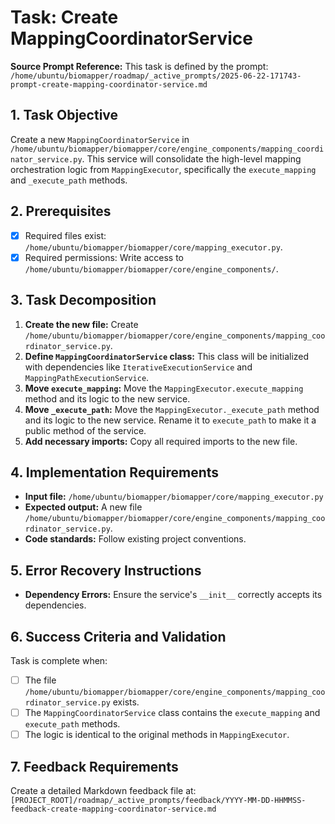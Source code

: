 # Task: Create MappingCoordinatorService

**Source Prompt Reference:** This task is defined by the prompt: `/home/ubuntu/biomapper/roadmap/_active_prompts/2025-06-22-171743-prompt-create-mapping-coordinator-service.md`

## 1. Task Objective
Create a new `MappingCoordinatorService` in `/home/ubuntu/biomapper/biomapper/core/engine_components/mapping_coordinator_service.py`. This service will consolidate the high-level mapping orchestration logic from `MappingExecutor`, specifically the `execute_mapping` and `_execute_path` methods.

## 2. Prerequisites
- [x] Required files exist: `/home/ubuntu/biomapper/biomapper/core/mapping_executor.py`.
- [x] Required permissions: Write access to `/home/ubuntu/biomapper/biomapper/core/engine_components/`.

## 3. Task Decomposition
1.  **Create the new file:** Create `/home/ubuntu/biomapper/biomapper/core/engine_components/mapping_coordinator_service.py`.
2.  **Define `MappingCoordinatorService` class:** This class will be initialized with dependencies like `IterativeExecutionService` and `MappingPathExecutionService`.
3.  **Move `execute_mapping`:** Move the `MappingExecutor.execute_mapping` method and its logic to the new service.
4.  **Move `_execute_path`:** Move the `MappingExecutor._execute_path` method and its logic to the new service. Rename it to `execute_path` to make it a public method of the service.
5.  **Add necessary imports:** Copy all required imports to the new file.

## 4. Implementation Requirements
- **Input file:** `/home/ubuntu/biomapper/biomapper/core/mapping_executor.py`
- **Expected output:** A new file `/home/ubuntu/biomapper/biomapper/core/engine_components/mapping_coordinator_service.py`.
- **Code standards:** Follow existing project conventions.

## 5. Error Recovery Instructions
- **Dependency Errors:** Ensure the service's `__init__` correctly accepts its dependencies.

## 6. Success Criteria and Validation
Task is complete when:
- [ ] The file `/home/ubuntu/biomapper/biomapper/core/engine_components/mapping_coordinator_service.py` exists.
- [ ] The `MappingCoordinatorService` class contains the `execute_mapping` and `execute_path` methods.
- [ ] The logic is identical to the original methods in `MappingExecutor`.

## 7. Feedback Requirements
Create a detailed Markdown feedback file at:
`[PROJECT_ROOT]/roadmap/_active_prompts/feedback/YYYY-MM-DD-HHMMSS-feedback-create-mapping-coordinator-service.md`
